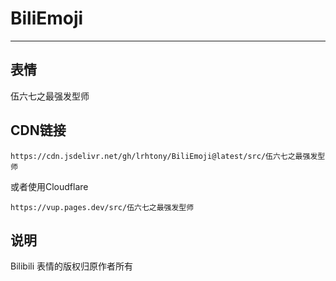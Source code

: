 # BiliEmoji
---
## 表情
伍六七之最强发型师
## CDN链接
```
https://cdn.jsdelivr.net/gh/lrhtony/BiliEmoji@latest/src/伍六七之最强发型师
```
或者使用Cloudflare
```
https://vup.pages.dev/src/伍六七之最强发型师
```
## 说明
Bilibili 表情的版权归原作者所有

